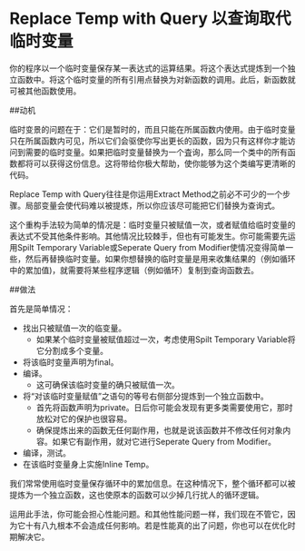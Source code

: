 # Replace Temp with Query 以查询取代临时变量

你的程序以一个临时变量保存某一表达式的运算结果。将这个表达式提炼到一个独立函数中。将这个临时变量的所有引用点替换为对新函数的调用。此后，新函数就可被其他函数使用。

##动机

临时变景的问题在于：它们是暂时的，而且只能在所属函数内使用。由于临时变量只在所属函数内可见，所以它们会驱使你写出更长的函数，因为只有这样你才能访问到需要的临时变量。如果把临时变量替换为一个査询，那么同一个类中的所有函数都将可以获得这份信息。这将带给你极大帮助，使你能够为这个类编写更清晰的代码。

Replace Temp with Query往往是你运用Extract Method之前必不可少的一个步骤。局部变量会使代码难以被提炼，所以你应该尽可能把它们替换为查询式。

这个重构手法较为简单的情况是：临时变量只被赋值一次，或者赋值给临时变量的表达式不受其他条件影响。其他情况比较棘手，但也有可能发生。你可能需要先运用Spilt Temporary Variable或Seperate Query from Modifier使情况变得简单一些，然后再替换临时变量。如果你想替换的临时变量是用来收集结果的（例如循环中的累加值)，就需要将某些程序逻辑（例如循环）复制到查询函数去。

##做法

首先是简单情况：

* 找出只被赋值一次的临变量。
    * 如果某个临时变量被赋值超过一次，考虑使用Spilt Temporary Variable将它分割成多个变量。
* 将该临时变量声明为final。
* 编译。
    * 这可确保该临时变量的确只被赋值一次。
* 将“对该临时变量赋值”之语句的等号右侧部分提炼到一个独立函数中。
    * 首先将函数声明为private。日后你可能会发现有更多类需要使用它，那时放松对它的保护也很容易。  
    * 确保提炼出来的函数无任何副作用，也就是说该函数并不修改任何对象内容。如果它有副作用，就对它进行Seperate Query from Modifier。
* 编译，测试。
* 在该临时变量身上实施Inline Temp。

我们常常使用临时变量保存循环中的累加信息。在这种情况下，整个循环都可以被提炼为一个独立函数，这也使原本的函数可以少掉几行扰人的循环逻辑。

运用此手法，你可能会担心性能问题。和其他性能问题一样，我们现在不管它，因为它十有八九根本不会造成任何影响。若是性能真的出了问题，你也可以在优化时期解决它。

